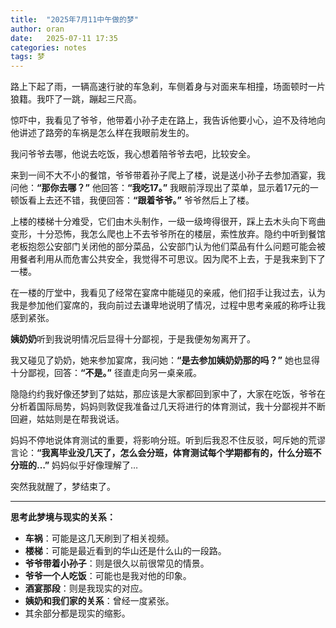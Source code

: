 ```yaml
---
title:  "2025年7月11中午做的梦"
author: oran
date:   2025-07-11 17:35 
categories: notes
tags: 梦
---
```

   路上下起了雨，一辆高速行驶的车急刹，车侧着身与对面来车相撞，场面顿时一片狼籍。我吓了一跳，蹦起三尺高。

  惊吓中，我看见了爷爷，他带着小孙子走在路上，我告诉他要小心，迫不及待地向他讲述了路旁的车祸是怎么样在我眼前发生的。

  我问爷爷去哪，他说去吃饭，我心想着陪爷爷去吧，比较安全。

  来到一间不大不小的餐馆，爷爷带着孙子爬上了楼，说是送小孙子去参加酒宴，我问他：**“那你去哪？”** 他回答：**“我吃17。”** 我眼前浮现出了菜单，显示着17元的一顿饭看上去还不错，我便回答：**“跟着爷爷。”** 爷爷然后上了楼。

  上楼的楼梯十分难受，它们由木头制作，一级一级垮得很开，踩上去木头向下弯曲变形，十分恐怖，我怎么爬也上不去爷爷所在的楼层，索性放弃。隐约中听到餐馆老板抱怨公安部门关闭他的部分菜品，公安部门认为他们菜品有什么问题可能会被用餐者利用从而危害公共安全，我觉得不可思议。因为爬不上去，于是我来到下了一楼。

  在一楼的厅堂中，我看见了经常在宴席中能碰见的亲戚，他们招手让我过去，认为我是参加他们宴席的，我向前过去谦卑地说明了情况，过程中思考亲戚的称呼让我感到紧张。

  **姨奶奶**听到我说明情况后显得十分鄙视，于是我便匆匆离开了。

  我又碰见了奶奶，她来参加宴席，我问她：**“是去参加姨奶奶那的吗？”** 她也显得十分鄙视，回答：**“不是。”** 径直走向另一桌亲戚。

  隐隐约约我好像还梦到了姑姑，那应该是大家都回到家中了，大家在吃饭，爷爷在分析着国际局势，妈妈则敦促我准备过几天将进行的体育测试，我十分鄙视并不断回避，姑姑则是在帮我说话。

  妈妈不停地说体育测试的重要，将影响分班。听到后我忍不住反驳，呵斥她的荒谬言论：**“我离毕业没几天了，怎么会分班，体育测试每个学期都有的，什么分班不分班的…”** 妈妈似乎好像理解了…

  突然我就醒了，梦结束了。

---

**思考此梦境与现实的关系：**

- **车祸**：可能是这几天刷到了相关视频。
- **楼梯**：可能是最近看到的华山还是什么山的一段路。
- **爷爷带着小孙子**：则是很久以前很常见的情景。
- **爷爷一个人吃饭**：可能也是我对他的印象。
- **酒宴那段**：则是我现实的对应。
- **姨奶和我们家的关系**：曾经一度紧张。
- 其余部分都是现实的缩影。